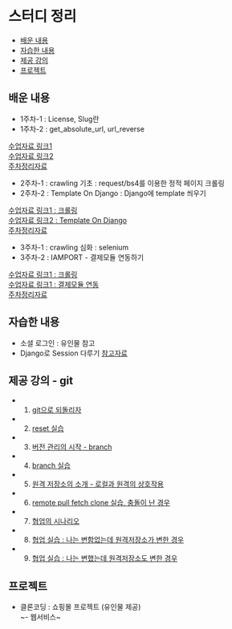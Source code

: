 # 스터디 정리

 - [배운 내용](https://github.com/web-together/review#%EB%B0%B0%EC%9A%B4-%EB%82%B4%EC%9A%A9)
 - [자습한 내용](https://github.com/web-together/review#%EC%9E%90%EC%8A%B5%ED%95%9C-%EB%82%B4%EC%9A%A9)
 - [제공 강의](https://github.com/web-together/review#%EC%A0%9C%EA%B3%B5-%EA%B0%95%EC%9D%98---git)
 - [프로젝트](https://github.com/web-together/review#%ED%94%84%EB%A1%9C%EC%A0%9D%ED%8A%B8)

## 배운 내용

- 1주차-1 : License, Slug란
- 1주차-2 : get_absolute_url, url_reverse

[수업자료 링크1](https://github.com/web-together/Django-Shop/blob/master/docs/1st.md#1%EC%A3%BC%EC%B0%A8)   
[수업자료 링크2](https://github.com/web-together/web-together.github.io/issues/6)   
[주차정리자료](https://github.com/web-together/web-together.github.io/issues/4)

- 2주차-1 : crawling 기초 : request/bs4를 이용한 정적 페이지 크롤링
- 2주차-2 : Template On Django : Django에 template 씌우기

[수업자료 링크1 : 크롤링](https://github.com/web-together/Crawling-Session)   
[수업자료 링크2 : Template On Django](https://github.com/web-together/Template-On-Django)   
[주차정리자료](https://github.com/web-together/web-together.github.io/issues/5)

- 3주차-1 : crawling 심화 : selenium
- 3주차-2 : IAMPORT - 결제모듈 연동하기 

[수업자료 링크1 : 크롤링](https://github.com/web-together/Crawling-Session)   
[수업자료 링크1 : 결제모듈 연동](https://github.com/web-together/payment-tutorial#%EC%95%84%EC%9E%84%ED%8F%AC%ED%8A%B8%EB%A5%BC-%EC%9D%B4%EC%9A%A9%ED%95%9C-%EA%B2%B0%EC%A0%9C%EC%97%B0%EB%8F%99)   
[주차정리자료](https://github.com/web-together/web-together.github.io/issues/7)

## 자습한 내용

- 소셜 로그인 : 유인물 참고
- Django로 Session 다루기 [참고자료](https://github.com/web-together/Django-Shop/blob/master/docs/2nd.md#django-session-%EA%B4%80%EB%A6%AC)

## 제공 강의 - git

 - 1. [git으로 되돌리자](https://sig-kr.github.io/LikeLion_2_git1.html#git-reset-%EC%9D%B4%EB%A1%A0) 
 - 2. [reset 실습](https://sig-kr.github.io/LikeLion_2_git1.html#git-reset-%EC%8B%A4%EC%8A%B5)
 - 3. [버전 관리의 시작 - branch](https://sig-kr.github.io/LikeLion_3_git2.html#git-branch-%EC%9D%B4%EB%A1%A0)
 - 4. [branch 실습](https://sig-kr.github.io/LikeLion_3_git2.html#git-branch-%EC%8B%A4%EC%8A%B5)
 - 5. [원격 저장소의 소개 - 로컬과 원격의 상호작용](https://sig-kr.github.io/LikeLion_4_git3.html#%EC%9B%90%EA%B2%A9-%EC%A0%80%EC%9E%A5%EC%86%8C%EC%99%80%EC%9D%98-%EC%83%81%ED%98%B8%EC%9E%91%EC%9A%A9)
 - 6. [remote pull fetch clone 실습, 충돌이 난 경우](https://sig-kr.github.io/LikeLion_4_git3.html#%EC%9B%90%EA%B2%A9-%EC%A0%80%EC%9E%A5%EC%86%8C%EC%99%80%EC%9D%98-%EC%83%81%ED%98%B8%EC%9E%91%EC%9A%A9-%EC%8B%A4%EC%8A%B5)
 - 7. [협업의 시나리오](https://sig-kr.github.io/LikeLion_5_git4.html#%ED%98%91%EC%97%85%EC%9D%98-%EC%8B%9C%EB%82%98%EB%A6%AC%EC%98%A4)
 - 8. [협업 실습 : 나는 변함없는데 원격저장소가 변한 경우](https://sig-kr.github.io/LikeLion_5_git4.html#%ED%98%91%EC%97%85%EC%9D%98-%EC%8B%9C%EB%82%98%EB%A6%AC%EC%98%A4)
 - 9. [협업 실습 : 나는 변했는데 원격저장소도 변한 경우](https://sig-kr.github.io/LikeLion_5_git4.html#%EC%8B%A4%EC%8A%B5-2--%EB%82%98%EB%8F%84-%EB%B3%80%ED%96%88%EB%8A%94%EB%8D%B0-%EC%9B%90%EA%B2%A9%EB%8F%84-%EB%B3%80%ED%95%9C-%EA%B2%BD%EC%9A%B0-pull-request)

## 프로젝트

- 클론코딩 : 쇼핑몰 프로젝트 (유인물 제공)   
~- 웹서비스~

